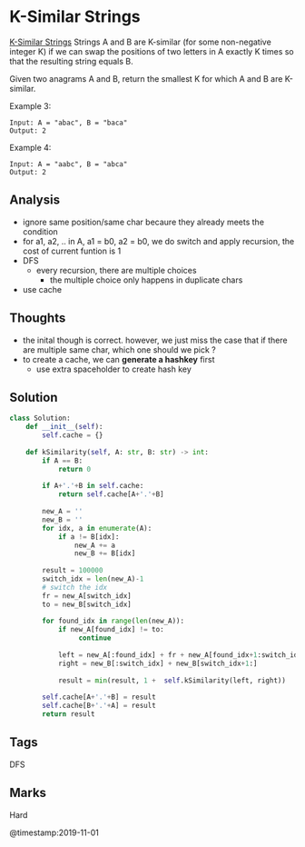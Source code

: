# K-Similar Strings
[K-Similar Strings](https://leetcode.com/problems/k-similar-strings)
Strings A and B are K-similar (for some non-negative integer K) if we can swap the positions of two letters in A exactly K times so that the resulting string equals B.

Given two anagrams A and B, return the smallest K for which A and B are K-similar.

Example 3:
```
Input: A = "abac", B = "baca"
Output: 2
```
Example 4:
```
Input: A = "aabc", B = "abca"
Output: 2
```
## Analysis
- ignore same position/same char becaure they already meets the condition
- for a1, a2, .. in A, a1 = b0, a2 = b0, we do switch and apply recursion, the cost of current funtion is 1
- DFS
  - every recursion, there are multiple choices
    - the multiple choice only happens in duplicate chars 
- use cache 

## Thoughts
- the inital though is correct. however, we just miss the case that if there are multiple same char, which one should we pick ? 
- to create a cache, we can **generate a hashkey** first 
  - use extra spaceholder to create hash key 

## Solution
```python
class Solution:
    def __init__(self):
        self.cache = {}
    
    def kSimilarity(self, A: str, B: str) -> int:                     
        if A == B:
            return 0
        
        if A+'.'+B in self.cache:
            return self.cache[A+'.'+B]
        
        new_A = ''
        new_B = ''
        for idx, a in enumerate(A):
            if a != B[idx]:
                new_A += a
                new_B += B[idx]
        
        result = 100000
        switch_idx = len(new_A)-1
        # switch the idx
        fr = new_A[switch_idx]
        to = new_B[switch_idx]    
        
        for found_idx in range(len(new_A)):        
            if new_A[found_idx] != to:
                 continue
                
            left = new_A[:found_idx] + fr + new_A[found_idx+1:switch_idx] +new_A[switch_idx+1:]
            right = new_B[:switch_idx] + new_B[switch_idx+1:]
            
            result = min(result, 1 +  self.kSimilarity(left, right))
            
        self.cache[A+'.'+B] = result 
        self.cache[B+'.'+A] = result
        return result         
```

## Tags
DFS

## Marks
Hard

@timestamp:2019-11-01
